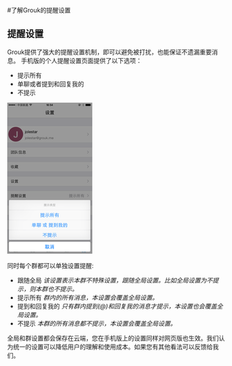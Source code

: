 #了解Grouk的提醒设置

## 提醒设置
Grouk提供了强大的提醒设置机制，即可以避免被打扰，也能保证不遗漏重要消息。
手机版的个人提醒设置页面提供了以下选项：
* 提示所有
* 单聊或者提到和回复我的
* 不提示

![iPhone全局提醒设置](group-notify-350.png)

同时每个群都可以单独设置提醒:
* 跟随全局 *该设置表示本群不特殊设置，跟随全局设置。比如全局设置为不提示，则本群也不提示。*
* 提示所有 *群内的所有消息，本设置会覆盖全局设置。*
* 提到和回复我的 *只有群内提到(@)和回复我的消息才提示，本设置也会覆盖全局设置。*
* 不提示 *本群的所有消息都不提示，本设置会覆盖全局设置。*



全局和群设置都会保存在云端，您在手机版上的设置同样对网页版也生效。我们认为统一的设置可以降低用户的理解和使用成本。如果您有其他看法可以反馈给我们。

